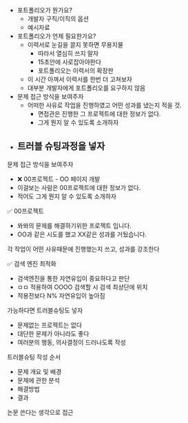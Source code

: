 - 포트폴리오가 뭔가요?
	- 개발자 구직/이직의 옵션
	- 예시자료
- 포트폴리오가 언제 필요한가요?
	- 이력서로 눈길을 끌지 못하면 무용지물
		- 따라서 열심히 쓰지 말자
		- 15초안에 사로잡아야한다
		- 포트폴리오는 이력서의 확장판
	- 이 시간 아껴서 이력서를 한번 더 고쳐보자
	- 대부분 개발자에게 포트폴리오를 요구하지 않음
- 문제 접근 방식을 보여주자
	- 어떠한 사유로 작업을 진행하였고 어떤 성과를 냈는지 적을 것. 
		- 면접관은 진행한 그 프로젝트에 대한 정보가 없다.
		- 그게 뭔지 알 수 있도록 소개하자
- 트러블 슈팅과정을 넣자
	- 

  
  
  
문제 접근 방식을 보여주자  
* ❌ 00프로젝트 - OO 페이지 개발  
* 이걸보는 사람은 00프로젝트에 대한 정보가 없다.  
* 적어도 그게 뭔지 알 수 있도록 소개하자  
  
✅ 00프로젝트  
* 뫄뫄의 문제를 해결하기위한 프로젝트 입니다.  
* OO과 같은 시도를 했고 XX같은 성과를 거뒀습니다.  
  
  
  
  
각 작업이 어떤 사유때문에 진행했는지 쓰고, 성과를 강조한다  
  
✅ 검색 엔진 최적화  
* 검색엔진을 통한 자연유입이 중요하다고 판단  
* ㅁㅁ 적용하여 OOOO 검색할 시 검색 최상단에 위치  
* 적용전보다 N% 자연유입이 높아짐  
  
  
  
가능하다면 트러블슈팅도 넣자  
* 문제없는 프로젝트는 없다  
* 대단한 문제가 아니라도 좋다  
* 여러분의 행동, 의사결정이 드러나도록 작성  
  
  
  
트러블슈팅 작성 순서  
* 문제 개요 및 배경  
* 문제에 관한 분석  
* 해결방법  
* 결과  
  
논문 쓴다는 생각으로 접근